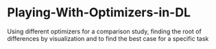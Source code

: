 # Playing-With-Optimizers-in-DL
Using different optimizers for a comparison study, finding the root of differences by visualization and to find the best case for a specific task
